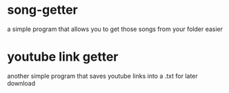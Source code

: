 # song-getter
a simple program that allows you to get those songs from your folder easier

# youtube link getter
another simple program that saves youtube links into a .txt for later download
